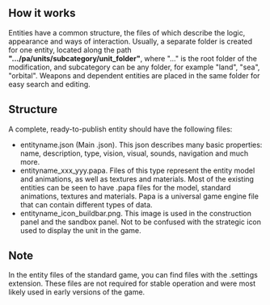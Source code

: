 ## How it works

Entities have a common structure, the files of which describe the logic, appearance and ways of interaction. Usually, a separate folder is created for one entity, located along the path **".../pa/units/subcategory/unit_folder"**, where "..." is the root folder of the modification, and subcategory can be any folder, for example "land", "sea", "orbital". Weapons and dependent entities are placed in the same folder for easy search and editing.

## Structure

A complete, ready-to-publish entity should have the following files:

- entityname.json (Main .json). This json describes many basic properties: name, description, type, vision, visual, sounds, navigation and much more.
- entityname_xxx_yyy.papa. Files of this type represent the entity model and animations, as well as textures and materials. Most of the existing entities can be seen to have .papa files for the model, standard animations, textures and materials. Papa is a universal game engine file that can contain different types of data.
- entityname_icon_buildbar.png. This image is used in the construction panel and the sandbox panel. Not to be confused with the strategic icon used to display the unit in the game.

## Note

In the entity files of the standard game, you can find files with the .settings extension. These files are not required for stable operation and were most likely used in early versions of the game.
